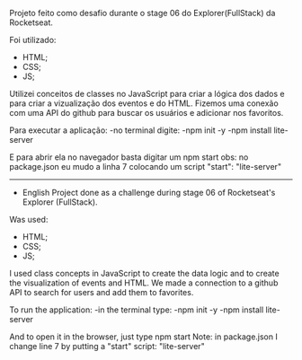 Projeto feito como desafio durante o stage 06 do Explorer(FullStack) da Rocketseat.

Foi utilizado:
  - HTML;
  - CSS;
  - JS;

Utilizei conceitos de classes no JavaScript para criar a lógica dos dados e para criar a vizualização dos eventos e do HTML.
Fizemos uma conexão com uma API do github para buscar os usuários e adicionar nos favoritos.

Para executar a aplicação:
  -no terminal digite: 
    -npm init -y
    -npm install lite-server

E para abrir ela no navegador basta digitar um npm start
obs: no package.json eu mudo a linha 7 colocando um script "start": "lite-server"

------------------------------------------------------------------------------------------------------------------------------------

- English
Project done as a challenge during stage 06 of Rocketseat's Explorer (FullStack).

Was used:
  - HTML;
  - CSS;
  - JS;

I used class concepts in JavaScript to create the data logic and to create the visualization of events and HTML.
We made a connection to a github API to search for users and add them to favorites.

To run the application:
  -in the terminal type:
    -npm init -y
    -npm install lite-server

And to open it in the browser, just type npm start
Note: in package.json I change line 7 by putting a "start" script: "lite-server"
